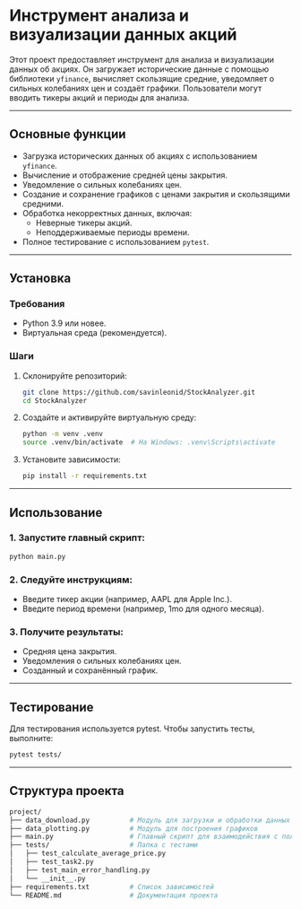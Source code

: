# Инструмент анализа и визуализации данных акций

Этот проект предоставляет инструмент для анализа и визуализации данных об акциях. Он загружает исторические данные с помощью библиотеки `yfinance`, вычисляет скользящие средние, уведомляет о сильных колебаниях цен и создаёт графики. Пользователи могут вводить тикеры акций и периоды для анализа.

---

## Основные функции

- Загрузка исторических данных об акциях с использованием `yfinance`.
- Вычисление и отображение средней цены закрытия.
- Уведомление о сильных колебаниях цен.
- Создание и сохранение графиков с ценами закрытия и скользящими средними.
- Обработка некорректных данных, включая:
  - Неверные тикеры акций.
  - Неподдерживаемые периоды времени.
- Полное тестирование с использованием `pytest`.

---

## Установка

### Требования

- Python 3.9 или новее.
- Виртуальная среда (рекомендуется).

### Шаги

1. Склонируйте репозиторий:
   ```bash
   git clone https://github.com/savinleonid/StockAnalyzer.git
   cd StockAnalyzer
   ```
2. Создайте и активируйте виртуальную среду:
    ```bash
    python -m venv .venv
    source .venv/bin/activate  # На Windows: .venv\Scripts\activate
   ```
3. Установите зависимости:
    ```bash
    pip install -r requirements.txt
    ```
   
---

## Использование
### 1. Запустите главный скрипт:
```bash
python main.py
```
### 2. Следуйте инструкциям:
- Введите тикер акции (например, AAPL для Apple Inc.).
- Введите период времени (например, 1mo для одного месяца).

### 3. Получите результаты:
- Средняя цена закрытия.
- Уведомления о сильных колебаниях цен.
- Созданный и сохранённый график.

---

## Тестирование
Для тестирования используется pytest. Чтобы запустить тесты, выполните:
```bash
pytest tests/
```

---

## Структура проекта
```bash
project/
├── data_download.py          # Модуль для загрузки и обработки данных об акциях
├── data_plotting.py          # Модуль для построения графиков
├── main.py                   # Главный скрипт для взаимодействия с пользователем
├── tests/                    # Папка с тестами
│   ├── test_calculate_average_price.py
│   ├── test_task2.py
│   ├── test_main_error_handling.py
│   └── __init__.py
├── requirements.txt          # Список зависимостей
└── README.md                 # Документация проекта
```
